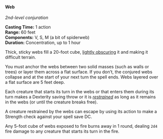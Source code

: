 #### Web
<!-- markdownlint-disable link-image-reference-definitions -->
[_metadata_:spell_name]:- "Web"
[_metadata_:spell_level]:- "2"
[_metadata_:spell_school]:- "conjuration"
[_metadata_:ritual]:- "false"
[_metadata_:casting_time_amount]:- "1"
[_metadata_:casting_time_unit]:- "action"
[_metadata_:range]:- "60 feet"
[_metadata_:target]:- "20-foot cube"
[_metadata_:components_verbal]:- "true"
[_metadata_:components_somatic]:- "true"
[_metadata_:components_material]:- "true"
[_metadata_:components_material_description]:- "a bit of spiderweb"
[_metadata_:duration]:- "1 hour"
[_metadata_:concentration]:- "true"
[_metadata_:saving_throw]:- "Dexterity"
[_metadata_:saving_throw_success]:- "avoids_effect"
[_metadata_:damage_formula]:- "2d4"
[_metadata_:damage_type]:- "fire"
[_metadata_:compared_to_wotc_srd_5.1]:- "mechanics_same_wording_different"
[_metadata_:compared_to_a5e_srd]:- "mechanics_different_wording_different"
<!-- markdownlint-disable-next-line no-emphasis-as-heading -->
_2nd-level conjuration_

**Casting Time:** 1 action \
**Range:** 60 feet \
**Components:** V, S, M (a bit of spiderweb) \
**Duration:** Concentration, up to 1 hour

Thick, sticky webs fill a 20-foot cube, [lightly obscuring](#Exploration_Environment_senses_and_awareness) it and making it difficult terrain.

You must anchor the webs between two solid masses (such as walls or trees) or layer them across a flat surface.
If you don’t, the conjured webs collapse and at the start of your next turn the spell ends.
Webs layered over a flat surface are 5 feet deep.

Each creature that starts its turn in the webs or that enters them during its turn makes a Dexterity saving throw or it is _[<span class="condition">restrained</span>](#Conditions_restrained)_ as long as it remains in the webs (or until the creature breaks free).

A creature restrained by the webs can escape by using its action to make a Strength check against your spell save DC.

Any 5-foot cube of webs exposed to fire burns away in 1 round, dealing `2d4` fire damage to any creature that starts its turn in the fire.
